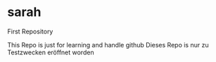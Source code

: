 # sarah
First Repository

This Repo is just for learning and handle github
Dieses Repo is nur zu Testzwecken eröffnet worden
